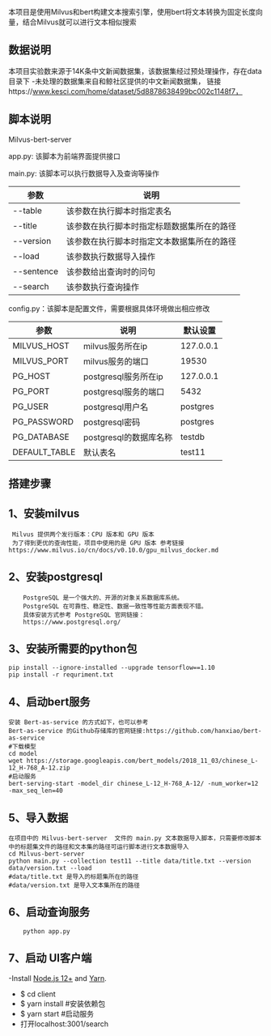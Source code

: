 本项目是使用Milvus和bert构建文本搜索引擎，使用bert将文本转换为固定长度向量，结合Milvus就可以进行文本相似搜索

## 数据说明

本项目实验数来源于14K条中文新闻数据集，该数据集经过预处理操作，存在data目录下
-未处理的数据集来自和鲸社区提供的中文新闻数据集，
链接https://www.kesci.com/home/dataset/5d8878638499bc002c1148f7，

## 脚本说明

Milvus-bert-server

app.py: 该脚本为前端界面提供接口

main.py: 该脚本可以执行数据导入及查询等操作

| 参数       | 说明                                       |
| ---------- | ------------------------------------------ |
| --table    | 该参数在执行脚本时指定表名                 |
| --title    | 该参数在执行脚本时指定标题数据集所在的路径 |
| --version  | 该参数在执行脚本时指定文本数据集所在的路径 |
| --load     | 该参数执行数据导入操作                     |
| --sentence | 该参数给出查询时的问句                     |
| --search   | 该参数执行查询操作                         |

config.py：该脚本是配置文件，需要根据具体环境做出相应修改

| 参数          | 说明                   | 默认设置  |
| ------------- | ---------------------- | --------- |
| MILVUS_HOST   | milvus服务所在ip       | 127.0.0.1 |
| MILVUS_PORT   | milvus服务的端口       | 19530     |
| PG_HOST       | postgresql服务所在ip   | 127.0.0.1 |
| PG_PORT       | postgresql服务的端口   | 5432      |
| PG_USER       | postgresql用户名       | postgres  |
| PG_PASSWORD   | postgresql密码         | postgres  |
| PG_DATABASE   | postgresql的数据库名称 | testdb    |
| DEFAULT_TABLE | 默认表名               | test11    |

## 搭建步骤

1、安装milvus
-------------------
     Milvus 提供两个发行版本：CPU 版本和 GPU 版本
     为了得到更优的查询性能，项目中使用的是 GPU 版本 参考链接
    https://www.milvus.io/cn/docs/v0.10.0/gpu_milvus_docker.md

2、安装postgresql
-------------------------
        PostgreSQL 是一个强大的、开源的对象关系数据库系统。
        PostgreSQL 在可靠性、稳定性、数据一致性等性能方面表现不错。
        具体安装方式参考 PostgreSQL 官网链接：               
        https://www.postgresql.org/

3、安装所需要的python包
-------------------------------------
    pip install --ignore-installed --upgrade tensorflow==1.10
    pip install -r requriment.txt

4、启动bert服务
---------------------
    安装 Bert-as-service 的方式如下，也可以参考 
    Bert-as-service 的Github存储库的官网链接:https://github.com/hanxiao/bert-as-service
    #下载模型
    cd model
    wget https://storage.googleapis.com/bert_models/2018_11_03/chinese_L-12_H-768_A-12.zip
    #启动服务
    bert-serving-start -model_dir chinese_L-12_H-768_A-12/ -num_worker=12 -max_seq_len=40

5、导入数据
-----------------
    在项目中的 Milvus-bert-server  文件的 main.py 文本数据导入脚本，只需要修改脚本中的标题集文件的路径和文本集的路径可运行脚本进行文本数据导入
    cd Milvus-bert-server
    python main.py --collection test11 --title data/title.txt --version data/version.txt --load
    #data/title.txt 是导入的标题集所在的路径
    #data/version.txt 是导入文本集所在的路径

6、启动查询服务
---------------------
        python app.py

 
7、启动 UI客户端
----------------------  
   -Install  [Node.js 12+](https://nodejs.org/en/download/) and [Yarn](https://classic.yarnpkg.com/en/docs/install/).
   - $ cd client
   - $ yarn install #安装依赖包
   - $ yarn start    #启动服务
   -  打开localhost:3001/search
   
